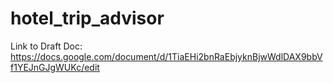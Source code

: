 # hotel_trip_advisor

Link to Draft Doc: https://docs.google.com/document/d/1TiaEHi2bnRaEbjyknBjwWdlDAX9bbVf1YEJnGJgWUKc/edit
